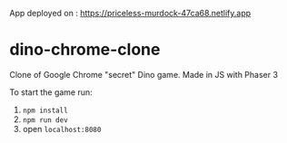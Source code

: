App deployed on : https://priceless-murdock-47ca68.netlify.app

# dino-chrome-clone
Clone of Google Chrome "secret" Dino game. Made in JS with Phaser 3

To start the game run:

1. ```npm install```
2. ```npm run dev```
3. open ```localhost:8080```
